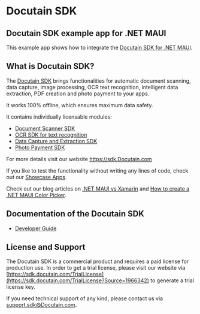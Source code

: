 # Docutain SDK

## Docutain SDK example app for .NET MAUI

This example app shows how to integrate the [Docutain SDK for .NET MAUI](https://sdk.Docutain.com).


## What is Docutain SDK?

The [Docutain SDK](https://sdk.Docutain.com) brings functionalities for automatic document scanning, data capture, image processing, OCR text recognition, intelligent data extraction, PDF creation and photo payment to your apps.

It works 100% offline, which ensures maximum data safety.

It contains individually licensable modules:
- [Document Scanner SDK](https://sdk.Docutain.com/document-scanner-sdk)
- [OCR SDK for text recognition](https://sdk.Docutain.com/data-capture-sdk)
- [Data Capture and Extraction SDK](https://sdk.Docutain.com/data-capture-sdk)
- [Photo Payment SDK](https://sdk.Docutain.com/fotoueberweisung)


For more details visit our website https://sdk.Docutain.com

If you like to test the functionality without writing any lines of code, check out our [Showcase Apps](https://sdk.docutain.com/#Test).

Check out our blog articles on [.NET MAUI vs Xamarin](https://sdk.docutain.com/Blogartikel/Xamarin-Versus-NET-MAUI) and [How to create a .NET MAUI Color Picker](https://sdk.docutain.com/blogartikel/how-to-create-a-dotnet-maui-color-picker).
## Documentation of the Docutain SDK

- [Developer Guide](https://docs.docutain.com/docs/MAUI/intro)


## License and Support

The Docutain SDK is a commercial product and requires a paid license for production use. In order to get a trial license, please visit our website via [https://sdk.docutain.com/TrialLicense](https://sdk.docutain.com/TrialLicense?Source=1966342) to generate a trial license key. 

If you need technical support of any kind, please contact us via [support.sdk@Docutain.com](mailto:support.sdk@Docutain.com).
